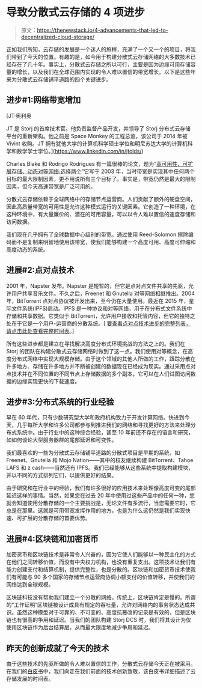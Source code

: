 # 导致分散式云存储的 4 项进步

> 原文：<https://thenewstack.io/4-advancements-that-led-to-decentralized-cloud-storage/>

正如我们所知，云存储的发展是一个迷人的旅程，充满了一个又一个的项目，将我们带到了今天的位置。有趣的是，如今用于构建分散式云存储网络的大多数技术已经存在了几十年。事实上，分散式云存储之所以可行，主要是因为边缘可用存储容量的增长，以及我们在全球范围内实现的令人难以置信的带宽增长。以下是这些年来为分散式云存储铺平道路的四个关键进步。

## **进步#1:网络带宽增加**

 [JT·奥利奥

JT 是 Storj 的首席技术官。他负责监督产品开发，并领导了 Storj 分布式云存储平台的重新架构。他之前是 Space Monkey 的工程总监，该公司于 2014 年被 Vivint 收购。JT 拥有犹他大学的计算机科学硕士学位和明尼苏达大学的计算机科学和数学学士学位。](https://www.linkedin.com/in/jtolds/) 

Charles Blake 和 Rodrigo Rodrigues 有一篇很棒的论文，题为“[高可用性、可扩展存储、动态对等网络:选择两个](https://www.usenix.org/legacy/events/hotos03/tech/full_papers/blake/blake.pdf)”它写于 2003 年，当时带宽是实现其中任何两个目标的最大限制因素，更不用说所有三个目标了。事实是，带宽仍然是最大的限制因素，但今天高速带宽是广泛可用的。

分散式云存储依赖于全球网络中的存储节点运营商。人们贡献了额外的硬盘空间，因此高质量带宽的可用性是允许这种模式运行的关键因素。它创造了一种环境，在这种环境中，有大量廉价的、潜在的可用容量，可以以令人难以置信的速度存储和访问数据。

我们现在几乎拥有了全球数据中心级别的带宽。通过使用 Reed-Solomon 擦除编码而不是复制来明智地使用该带宽，使我们能够构建一个高度可用、高度可伸缩和高度动态的系统。

## **进展#2:点对点技术**

2001 年，Napster 发布。Napster 是短暂的，但它是点对点文件共享的先驱，允许用户共享音乐文件。不久之后，Freenet 和 Gnutella 对等网络相继推出。2004 年，BitTorrent 点对点协议被开发出来，至今仍在大量使用。最近在 2015 年，星际文件系统(IPFS)启动。IPFS 是一种协议和对等网络，用于在分布式文件系统中存储和共享数据。它类似于 BitTorrent，允许用户接收和托管内容，但它的独特之处在于它是一个用户-运营商的分散系统。[ [要查看点对点技术进步的完整列表，请点击此处查看完整时间表](https://www.storj.io/evolution-of-cloud-storage-white-paper)。]

所有这些进步都是建立在寻找解决高度分布式环境挑战的方法之上的。我们在 Storj 的团队在构建分散式云存储网络时做到了这一点。我们使用对等概念，在高度分布式网络中实现大规模存储。由于这个领域的其他人所做的工作，跟踪分散在许多地方、存储在许多地方并不断被创建的数据现在已经成为现实。通过采用点对点技术并在不同位置的不同节点上存储数据的多个副本，它可以在人们试图访问数据的边缘实现更快的下载速度。

## **进步#3:分布式系统的行业经验**

早在 60 年代，只有少数研究型大学和政府机构致力于开发计算网络。快进到今天，几乎每所大学和许多公司都参与到推进我们的网络和寻找更好的方法来处理分布式系统中。由于行业中的这种综合经验，甚至 10 年前还不存在的语言和研究，如如何谈论大型服务器群的尾部延迟和可变性。

我们最喜欢的一些为分散式云存储铺平道路的分散式项目是早期的系统，如 Freenet、Gnutella 和 Mojo Nation——其中的校友继续构建 BitTorrent、Tahoe LAFS 和 z cash——当然还有 IPFS。我们已经能够从这些系统中提取构建模块，并以不同的方式排列它们，以提供更好的结果。

由于研究和在行业中的经验，我们有许多很好的应用技术来处理像高度可变的尾部延迟这样的事情。当然，如果您在过去 20 年中使用过这些产品中的任何一种，您就会知道使用分散存储的一个主要挑战是，无论文件有多流行，当您需要它时，它总是在那里。这就是可用带宽发挥作用的地方，也是为什么这仍然是我们实现快速、可扩展的分散存储的首要优势。

## **进展#4:区块链和加密货币**

加密货币和区块链技术是非常令人兴奋的，因为它使人们能够以一种民主化的方式在他们之间转移价值，而没有中央权力机构，也没有重复支出。这项技术让我们有能力创建支付和结算机制，提供完整性，也是分散的。区块链和加密货币技术使我们有可能与 90 多个国家的存储节点运营商协调小额支付的价值转移，并使我们的网络达到全球规模。

区块链科技没有帮助我们建立一个分散的网络。传统上，区块链肯定是慢的。所谓的“工作证明”区块链被设计成具有规定的吞吐量，允许对网络内的事务状态达成共识。虽然这种模型对于可靠的、不可变的、高度抗篡改的记录是有效的，但是区块链也有很高的争用和延迟。当我们的团队构建 Storj DCS 时，我们将其设计为仅使用区块链作为后台结算层，从而最大限度地减少争用和延迟。

## **昨天的创新成就了今天的技术**

由于这些技术的先驱所做的令人难以置信的工作，分散式云存储今天正在被采用。在我们的[白皮书](https://www.storj.io/evolution-of-cloud-storage-white-paper)中，我们向走在我们前面的技术创新致敬，该白皮书详细描述了云存储发展的时间表。

<svg xmlns:xlink="http://www.w3.org/1999/xlink" viewBox="0 0 68 31" version="1.1"><title>Group</title> <desc>Created with Sketch.</desc></svg>
